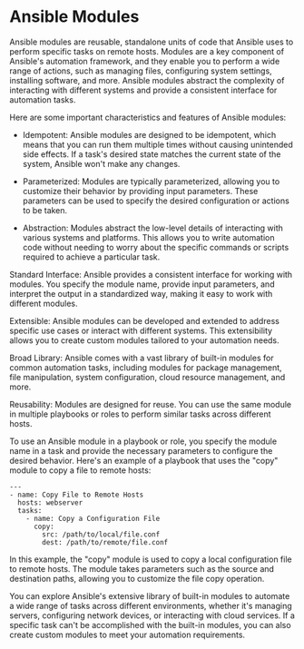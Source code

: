 # Ansible Modules
Ansible modules are reusable, standalone units of code that Ansible uses to perform specific tasks on remote hosts. Modules are a key component of Ansible's automation framework, and they enable you to perform a wide range of actions, such as managing files, configuring system settings, installing software, and more. Ansible modules abstract the complexity of interacting with different systems and provide a consistent interface for automation tasks.

Here are some important characteristics and features of Ansible modules:

- Idempotent:
  Ansible modules are designed to be idempotent, which means that you can run them multiple times without causing unintended side effects. If a task's desired state matches the current state of the system, Ansible won't make any changes.

- Parameterized:
  Modules are typically parameterized, allowing you to customize their behavior by providing input parameters. These parameters can be used to specify the desired configuration or actions to be taken.
- Abstraction: Modules abstract the low-level details of interacting with various systems and platforms. This allows you to write automation code without needing to worry about the specific commands or scripts required to achieve a particular task.

Standard Interface: Ansible provides a consistent interface for working with modules. You specify the module name, provide input parameters, and interpret the output in a standardized way, making it easy to work with different modules.

Extensible: Ansible modules can be developed and extended to address specific use cases or interact with different systems. This extensibility allows you to create custom modules tailored to your automation needs.

Broad Library: Ansible comes with a vast library of built-in modules for common automation tasks, including modules for package management, file manipulation, system configuration, cloud resource management, and more.

Reusability: Modules are designed for reuse. You can use the same module in multiple playbooks or roles to perform similar tasks across different hosts.

To use an Ansible module in a playbook or role, you specify the module name in a task and provide the necessary parameters to configure the desired behavior. Here's an example of a playbook that uses the "copy" module to copy a file to remote hosts:

```
---
- name: Copy File to Remote Hosts
  hosts: webserver
  tasks:
    - name: Copy a Configuration File
      copy:
        src: /path/to/local/file.conf
        dest: /path/to/remote/file.conf
```

In this example, the "copy" module is used to copy a local configuration file to remote hosts. The module takes parameters such as the source and destination paths, allowing you to customize the file copy operation.

You can explore Ansible's extensive library of built-in modules to automate a wide range of tasks across different environments, whether it's managing servers, configuring network devices, or interacting with cloud services. If a specific task can't be accomplished with the built-in modules, you can also create custom modules to meet your automation requirements.
